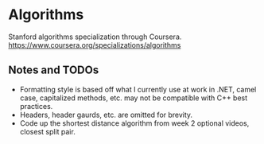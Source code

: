 # Algorithms
 Stanford algorithms specialization through Coursera.
 https://www.coursera.org/specializations/algorithms

## Notes and TODOs
- Formatting style is based off what I currently use at work in .NET, camel case, capitalized methods, etc. may not be compatible with C++ best practices. 
- Headers, header gaurds, etc. are omitted for brevity. 
- Code up the shortest distance algorithm from week 2 optional videos, closest split pair. 
